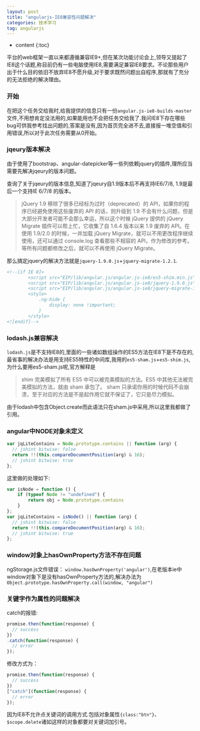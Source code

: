 ```yaml
---
layout: post
title: "angularjs-IE8兼容性问题解决"
categories: 技术学习
tag: angularjs
---
```

* content
{:toc}

平台的web框架一直以来都遵循兼容IE9+,但在某次功能讨论会上,领导又提起了IE8这个话题,称目前仍有一些电脑使用IE8,需要满足兼容IE8要求。不论那些用户出于什么目的依旧不放弃IE8不愿升级,对于要求既然问题出自程序,那就有了充分的无法拒绝的解决理由。
<!-- more -->

### 开始
在把这个任务交给我时,给我提供的信息只有一份`angular.js-ie8-builds-master`文件,不用想肯定没法用的,如果能用也不会把任务交给我了.我问IE8下存在哪些bug可供我参考找出问题的,答案是没有,因为首页完全进不去,直接报一堆空值和引用错误,所以对于此次任务需要从0开始。

### jqeury版本解决
由于使用了bootstrap、angular-datepicker等一些列依赖jquery的插件,理所应当需要先解决jqeury的版本问题。

查询了关于jqeury的版本信息,知道了jqeury自1.9版本后不再支持IE6/7/8, 1.9是最后一个支持IE 6/7/8 的版本。

>jQuery 1.9 移除了很多已经标为过时（deprecated）的 API，如果你的程序已经避免使用这些废弃的 API 的话，则升级到 1.9 不会有什么问题，但是大部分开发者可能不会那么幸运，所以这个时候 jQuery 提供的 jQuery Migrate 插件可以帮上忙，它收集了自 1.6.4 版本以来 1.9 废弃的 API。在使用 1.9/2.0 的时候，一并加载 jQuery Migrate，就可以不用更改程序继续使用，还可以通过 console.log 查看那些不相容的 API，作为修改的参考。等所有问题都修改之后，就可以不再使用 jQuery Migrate。

那么搞定jquery的解决方法就是`jquery-1.9.0.js`+`jquery-migrate-1.2.1`.
```html
<!--[if IE 8]>
        <script src="EIP/lib/angular.js/angular.js-ie8/es5-shim.min.js"></script>
        <script src="EIP/lib/angular.js/angular.js-ie8/jquery-1.9.0.js"></script>
        <script src="EIP/lib/angular.js/angular.js-ie8/jquery-migrate-1.2.1.js"></script>
        <style>
            .ng-hide {
                display: none !important;
            }
        </style>
<![endif]-->
```

### lodash.js兼容解决
`lodash.js`是不支持IE8的,里面的一些诸如数组操作的ES5方法在IE8下是不存在的,最省事的解决办法是用支持ES5特性的中间库,我用的`es5-sham.js`+`es5-shim.js`,为什么要用es5-sham.js呢,官方解释是
>shim 完美模拟了所有 ES5 中可以被完美模拟的方法。ES5 中其他无法被完美模拟的方法，就由 sham 承包了。 sham 只承诺你用的时候代码不会崩溃，至于对应的方法是不是起作用它就不保证了，它只是尽力模拟。

由于lodash中包含Object.create而此语法只在sham.js中采用,所以这里我都做了引用。

### angular中NODE对象未定义
```js
var jqLiteContains = Node.prototype.contains || function (arg) {
  // jshint bitwise: false
  return !!(this.compareDocumentPosition(arg) & 16);
  // jshint bitwise: true
};
```
这里做的处理如下:
```js
var isNode = function () {
    if (typeof Node != "undefined") {
        return obj = Node.prototype.contains
    }
};
var jqLiteContains = isNode() || function (arg) {
  // jshint bitwise: false
  return !!(this.compareDocumentPosition(arg) & 16);
  // jshint bitwise: true
};
```

### window对象上hasOwnProperty方法不存在问题
ngStorage.js文件错误： `window.hasOwnProperty('angular')`,在老版本ie中window对象下是没有hasOwnProperty方法的,解决办法为`Object.prototype.hasOwnProperty.call(window, "angular")`

### 关键字作为属性的问题解决
catch的报错:
```js
promise.then(function(response) {
  // success
})
.catch(function(response) {
  // error
});
```
修改方式为：
```js
promise.then(function(response) {
  // success
})
["catch"](function(response) {
  // error
});
```
因为IE8不允许点关键词的调用方式.包括对象属性`{class:"btn"}`、` $scope.delete `诸如这样的对象都要对关键词加引号。
